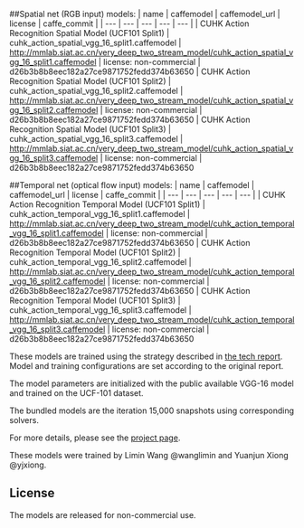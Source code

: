 ##Spatial net (RGB input) models:
| name | caffemodel | caffemodel_url | license | caffe_commit |
| --- | --- | --- | --- | --- |
| CUHK Action Recognition Spatial Model (UCF101 Split1) | cuhk_action_spatial_vgg_16_split1.caffemodel | http://mmlab.siat.ac.cn/very_deep_two_stream_model/cuhk_action_spatial_vgg_16_split1.caffemodel | license: non-commercial | d26b3b8b8eec182a27ce9871752fedd374b63650 
| CUHK Action Recognition Spatial Model (UCF101 Split2) | cuhk_action_spatial_vgg_16_split2.caffemodel | http://mmlab.siat.ac.cn/very_deep_two_stream_model/cuhk_action_spatial_vgg_16_split2.caffemodel | license: non-commercial | d26b3b8b8eec182a27ce9871752fedd374b63650
| CUHK Action Recognition Spatial Model (UCF101 Split3) | cuhk_action_spatial_vgg_16_split3.caffemodel | http://mmlab.siat.ac.cn/very_deep_two_stream_model/cuhk_action_spatial_vgg_16_split3.caffemodel | license: non-commercial | d26b3b8b8eec182a27ce9871752fedd374b63650

##Temporal net (optical flow input) models:
| name | caffemodel | caffemodel_url | license | caffe_commit |
| --- | --- | --- | --- | --- |
| CUHK Action Recognition Temporal Model (UCF101 Split1) | cuhk_action_temporal_vgg_16_split1.caffemodel | http://mmlab.siat.ac.cn/very_deep_two_stream_model/cuhk_action_temporal_vgg_16_split1.caffemodel | license: non-commercial | d26b3b8b8eec182a27ce9871752fedd374b63650 
| CUHK Action Recognition Temporal Model (UCF101 Split2) | cuhk_action_temporal_vgg_16_split2.caffemodel | http://mmlab.siat.ac.cn/very_deep_two_stream_model/cuhk_action_temporal_vgg_16_split2.caffemodel | license: non-commercial | d26b3b8b8eec182a27ce9871752fedd374b63650
| CUHK Action Recognition Temporal Model (UCF101 Split3) | cuhk_action_temporal_vgg_16_split3.caffemodel | http://mmlab.siat.ac.cn/very_deep_two_stream_model/cuhk_action_temporal_vgg_16_split3.caffemodel | license: non-commercial | d26b3b8b8eec182a27ce9871752fedd374b63650

These models are trained using the strategy described in 
[the tech report](http://arxiv.org/abs/1507.02159). Model and training configurations are set according to the original report. 

The model parameters are initialized with the public available VGG-16 model and trained on the UCF-101 dataset. 

The bundled models are the iteration 15,000 snapshots using corresponding solvers.

For more details, please see the [project page]().

These models were trained by Limin Wang @wanglimin and Yuanjun Xiong @yjxiong.

## License

The models are released for non-commercial use.
